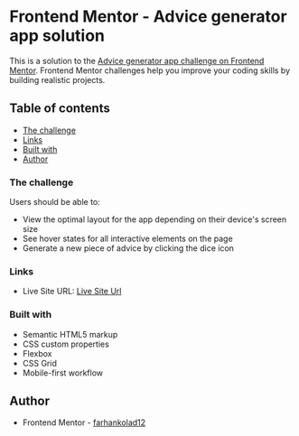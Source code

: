 # Frontend Mentor - Advice generator app solution

This is a solution to the [Advice generator app challenge on Frontend Mentor](https://www.frontendmentor.io/challenges/advice-generator-app-QdUG-13db). Frontend Mentor challenges help you improve your coding skills by building realistic projects.

## Table of contents

- [The challenge](#the-challenge)
- [Links](#links)
- [Built with](#built-with)
- [Author](#author)

### The challenge

Users should be able to:

- View the optimal layout for the app depending on their device's screen size
- See hover states for all interactive elements on the page
- Generate a new piece of advice by clicking the dice icon

### Links

- Live Site URL: [Live Site Url](https://advice-generator-farhan.netlify.app/)

### Built with

- Semantic HTML5 markup
- CSS custom properties
- Flexbox
- CSS Grid
- Mobile-first workflow

## Author

- Frontend Mentor - [farhankolad12](https://www.frontendmentor.io/profile/farhankolad12)
